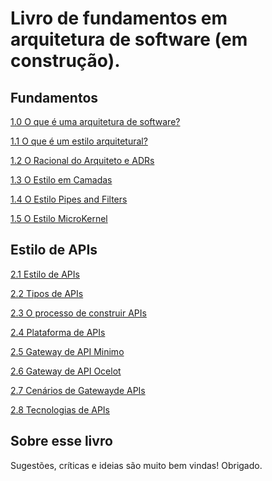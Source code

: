 #  Livro de fundamentos em  arquitetura de software (em construção).

## Fundamentos

[1.0 O que é uma arquitetura de software?](https://github.com/marco-mendes/arquitetura-software/blob/main/1.0%20O%20que%20é%20uma%20arquitetura%20de%20software.md)

[1.1 O que é um estilo arquitetural?](https://github.com/marco-mendes/arquitetura-software/blob/main/1.1%20O%20que%20%C3%A9%20um%20estilo%20arquitetural.md)

[1.2 O Racional do Arquiteto e ADRs](https://github.com/marco-mendes/arquitetura-software/blob/main/1.2%20O%20racional%20arquietural%20e%20o%20conceito%20de%20ADRs.md)

[1.3 O Estilo em Camadas](https://github.com/marco-mendes/arquitetura-software/blob/main/1.3%20Estilo%20em%20Camadas.md)

[1.4 O Estilo Pipes and Filters](https://github.com/marco-mendes/arquitetura-software/blob/main/1.4%20pipes-filters.md)

[1.5 O Estilo MicroKernel](https://github.com/marco-mendes/arquitetura-software/blob/main/1.3%20micro-kernel.md)

## Estilo de APIs

[2.1 Estilo de APIs](https://github.com/marco-mendes/arquitetura-software/blob/main/2.1%20Estilo%20de%20APIs.md)

[2.2 Tipos de APIs](https://github.com/marco-mendes/arquitetura-software/blob/main/2.2%20Tipos%20de%20APIs.md)

[2.3 O processo de construir APIs](https://github.com/marco-mendes/arquitetura-software/blob/main/2.3%20O%20processo%20de%20construir%20APIs.md)

[2.4 Plataforma de APIs](https://github.com/marco-mendes/arquitetura-software/blob/main/2.4%20Plataforma%20de%20APIs.md)

[2.5 Gateway de API Minimo](https://github.com/marco-mendes/arquitetura-software/blob/main/2.5%20Gateway%20de%20API%20Minimo.md)

[2.6 Gateway de API Ocelot](https://github.com/marco-mendes/arquitetura-software/blob/main/2.6%20API%20Gateway%20Ocelot.md)

[2.7 Cenários de Gatewayde APIs](https://github.com/marco-mendes/arquitetura-software/blob/main/2.7%20Cenarios%20de%20Gateway%20de%20API.md)

[2.8 Tecnologias de APIs](https://github.com/marco-mendes/arquitetura-software/blob/main/2.8%20Tecnologias%20de%20APIs.md)

## Sobre esse livro

Sugestões, críticas e ideias são muito bem vindas!
Obrigado.
